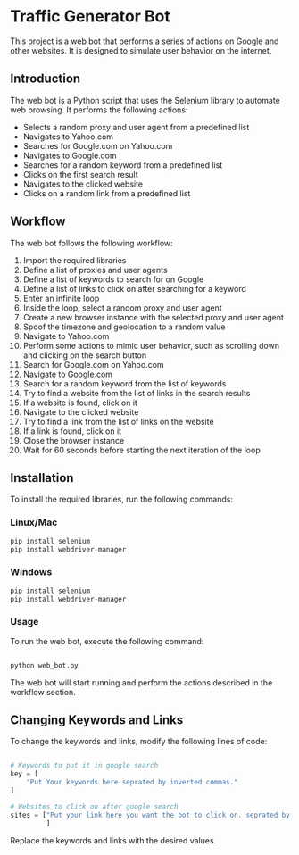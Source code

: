 # Traffic Generator Bot

This project is a web bot that performs a series of actions on Google and other websites. It is designed to simulate user behavior on the internet.

## Introduction

The web bot is a Python script that uses the Selenium library to automate web browsing. It performs the following actions:

- Selects a random proxy and user agent from a predefined list
- Navigates to Yahoo.com
- Searches for Google.com on Yahoo.com
- Navigates to Google.com
- Searches for a random keyword from a predefined list
- Clicks on the first search result
- Navigates to the clicked website
- Clicks on a random link from a predefined list

## Workflow

The web bot follows the following workflow:

1. Import the required libraries
2. Define a list of proxies and user agents
3. Define a list of keywords to search for on Google
4. Define a list of links to click on after searching for a keyword
5. Enter an infinite loop
6. Inside the loop, select a random proxy and user agent
7. Create a new browser instance with the selected proxy and user agent
8. Spoof the timezone and geolocation to a random value
9. Navigate to Yahoo.com
10. Perform some actions to mimic user behavior, such as scrolling down and clicking on the search button
11. Search for Google.com on Yahoo.com
12. Navigate to Google.com
13. Search for a random keyword from the list of keywords
14. Try to find a website from the list of links in the search results
15. If a website is found, click on it
16. Navigate to the clicked website
17. Try to find a link from the list of links on the website
18. If a link is found, click on it
19. Close the browser instance
20. Wait for 60 seconds before starting the next iteration of the loop

## Installation

To install the required libraries, run the following commands:

### Linux/Mac

```bash
pip install selenium
pip install webdriver-manager
```

### Windows

```bash
pip install selenium
pip install webdriver-manager
```
### Usage
To run the web bot, execute the following command:

```bash

python web_bot.py
```

The web bot will start running and perform the actions described in the workflow section.

## Changing Keywords and Links

To change the keywords and links, modify the following lines of code:

```Python

# Keywords to put it in google search
key = [
    "Put Your keywords here seprated by inverted commas."
]

# Websites to click on after google search
sites = ["Put your link here you want the bot to click on. seprated by commas."
         ]
```

Replace the keywords and links with the desired values.

